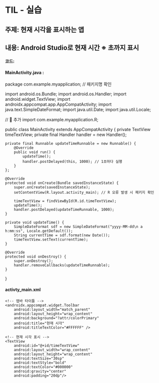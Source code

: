 # TIL - 실습

## 주제: 현재 시각을 표시하는 앱

## 내용: Android Studio로 현재 시간 ※ 초까지 표시

#### 코드:
#### MainActivity.java :
package com.example.myapplication; // 패키지명 확인

import android.os.Bundle;
import android.os.Handler;
import android.widget.TextView;
import androidx.appcompat.app.AppCompatActivity;
import java.text.SimpleDateFormat;
import java.util.Date;
import java.util.Locale;

// 🔽 추가
import com.example.myapplication.R;

public class MainActivity extends AppCompatActivity {
    private TextView timeTextView;
    private final Handler handler = new Handler();

    private final Runnable updateTimeRunnable = new Runnable() {
        @Override
        public void run() {
            updateTime();
            handler.postDelayed(this, 1000); // 1초마다 실행
        }
    };

    @Override
    protected void onCreate(Bundle savedInstanceState) {
        super.onCreate(savedInstanceState);
        setContentView(R.layout.activity_main); // R 오류 발생 시 패키지 확인

        timeTextView = findViewById(R.id.timeTextView);
        updateTime();
        handler.postDelayed(updateTimeRunnable, 1000);
    }

    private void updateTime() {
        SimpleDateFormat sdf = new SimpleDateFormat("yyyy-MM-dd\n a h:mm:ss", Locale.getDefault());
        String currentTime = sdf.format(new Date());
        timeTextView.setText(currentTime);
    }

    @Override
    protected void onDestroy() {
        super.onDestroy();
        handler.removeCallbacks(updateTimeRunnable);
    }
}

#### activty_main.xml

<?xml version="1.0" encoding="utf-8"?>
<LinearLayout xmlns:android="http://schemas.android.com/apk/res/android"
    android:layout_width="match_parent"
    android:layout_height="match_parent"
    android:orientation="vertical"
    android:gravity="center"
    android:background="#FFFFFF">

    <!-- 앱바 타이틀 -->
    <androidx.appcompat.widget.Toolbar
        android:layout_width="match_parent"
        android:layout_height="wrap_content"
        android:background="?attr/colorPrimary"
        android:title="현재 시각"
        android:titleTextColor="#FFFFFF" />

    <!-- 현재 시각 표시 -->
    <TextView
        android:id="@+id/timeTextView"
        android:layout_width="wrap_content"
        android:layout_height="wrap_content"
        android:textSize="30sp"
        android:textStyle="bold"
        android:textColor="#000000"
        android:gravity="center"
        android:padding="20dp"/>
</LinearLayout>


